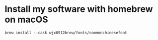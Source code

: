 # Install my software with homebrew on macOS

```
brew install --cask wjx0912brew/fonts/commonchinesefont
```
